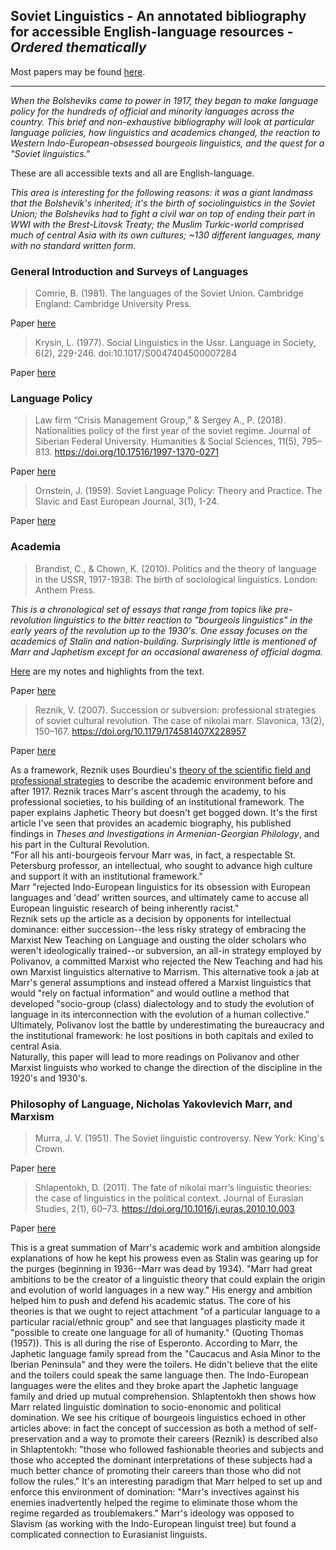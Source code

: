 ## Soviet Linguistics - An annotated bibliography for accessible English-language resources - _Ordered thematically_<br />
Most papers may be found [here](https://github.com/johnschriner/presentations/tree/master/soviet_linguistics_-_papers).
___
_When the Bolsheviks came to power in 1917, they began to make language policy for the hundreds of official and minority languages across the country.  This brief and non-exhaustive bibliography will look at particular language policies, how linguistics and academics changed, the reaction to Western Indo-European-obsessed bourgeois linguistics, and the quest for a "Soviet linguistics."_

These are all accessible texts and all are English-language.  

_This area is interesting for the following reasons:  it was a giant landmass that the Bolshevik's inherited; it's the birth of sociolinguistics in the Soviet Union; the Bolsheviks had to fight a civil war on top of ending their part in WWI with the Brest-Litovsk Treaty; the Muslim Turkic-world comprised much of central Asia with its own cultures; ~130 different languages, many with no standard written form._

### General Introduction and Surveys of Languages

> Comrie, B. (1981). The languages of the Soviet Union. Cambridge England: Cambridge University Press.

Paper [here](https://mega.nz/#!RHwAXSaQ!MQCWYrh_zbXvsME5psGT699HosmfnrLfw3ax1gB-i2o) 

> Krysin, L. (1977). Social Linguistics in the Ussr. Language in Society, 6(2), 229-246. doi:10.1017/S0047404500007284

Paper [here](https://mega.nz/#!dXAXHCSB!KcJl_e31QTnr2jSG2ZchkH61fqugneXXlB9fU0La0xU)

### Language Policy

> Law firm “Crisis Management Group,” & Sergey A., P. (2018). Nationalities policy of the first year of the soviet regime. Journal of Siberian Federal University. Humanities & Social Sciences, 11(5), 795–813. https://doi.org/10.17516/1997-1370-0271

Paper [here](https://mega.nz/#!oKYnRCba!Rv1ul6dcH7g_ff2Y-bsdosBrvZQBJtu0yhh9DXQshHU)


> Ornstein, J. (1959). Soviet Language Policy: Theory and Practice. The Slavic and East European Journal, 3(1), 1-24.

Paper [here](https://mega.nz/#!BTwAyCgA!hMDCkcaQlnft12ZKtm-66mFyrGkT3A-fNlfAIdxv1EA)

### Academia

> Brandist, C., & Chown, K. (2010). Politics and the theory of language in the USSR, 1917-1938: The birth of sociological linguistics. London: Anthem Press.

_This is a chronological set of essays that range from topics like pre-revolution linguistics to the bitter reaction to "bourgeois linguistics" in the early years of the revolution up to the 1930's.  One essay focuses on the academics of Stalin and nation-building.  Surprisingly little is mentioned of Marr and Japhetism except for an occasional awareness of official dogma._

[Here](https://mega.nz/#!QbYDmaTL!7oflptQNfC9tWyYWFHJbKfEuLjALvsGQjKcMRD4UQIg) are my notes and highlights from the text.

Paper [here](https://github.com/johnschriner/presentations/blob/master/soviet_linguistics_-_papers/Politics%20and%20the%20Theory%20of%20Language%20in%20the%20Soviet%20Union%20-%20Brandist%20and%20Chown%20(2010).pdf)

> Reznik, V. (2007). Succession or subversion: professional strategies of soviet cultural revolution. The case of nikolai marr. Slavonica, 13(2), 150–167. https://doi.org/10.1179/174581407X228957

Paper [here](https://github.com/johnschriner/presentations/blob/master/soviet_linguistics_-_papers/Reznik%20(2007)%20Succession%20or%20Subversion-%20Professional%20Strategies%20of%20Soviet%20Cultural%20Revolution.pdf)

As a framework, Reznik uses Bourdieu's [theory of the scientific field and professional strategies](https://github.com/johnschriner/presentations/blob/master/soviet_linguistics_-_papers/Bourdieu%20(1975)%20The%20Specificity%20of%20the%20Scientific%20Field.pdf) to describe the academic environment before and after 1917.  Reznik traces Marr's ascent through the academy, to his professional societies, to his building of an institutional framework.  The paper explains Japhetic Theory but doesn't get bogged down.  It's the first article I've seen that provides an academic biography, his published findings in _Theses and Investigations in Armenian-Georgian Philology_, and his part in the Cultural Revolution.  <br />
"For all his anti-bourgeois fervour Marr was, in fact, a respectable St. Petersburg professor, an intellectual, who sought to advance high culture and support it with an institutional framework."<br />
Marr "rejected Indo-European linguistics for its obsession with European languages and 'dead' written sources, and ultimately came to accuse all European linguistic research of being inherently racist."<br />
Reznik sets up the article as a decision by opponents for intellectual dominance: either succession--the less risky strategy of embracing the Marxist New Teaching on Language and ousting the older scholars who weren't ideologically trained--or subversion, an all-in strategy employed by Polivanov, a committed Marxist who rejected the New Teaching and had his own Marxist linguistics alternative to Marrism.  This alternative took a jab at Marr's general assumptions and instead offered a Marxist linguistics that would "rely on factual information" and would outline a method that developed "socio-group (class) dialectology and to study the evolution of language in its interconnection with the evolution of a human collective."  Ultimately, Polivanov lost the battle by underestimating the bureaucracy and the institutional framework: he lost positions in both capitals and exiled to central Asia.<br />
Naturally, this paper will lead to more readings on Polivanov and other Marxist linguists who worked to change the direction of the discipline in the 1920's and 1930's.<br />


### Philosophy of Language, Nicholas Yakovlevich Marr, and Marxism

> Murra, J. V. (1951). The Soviet linguistic controversy. New York: King's Crown. 

Paper [here](https://mega.nz/#!5XgmVAiJ!ATUhq1kgbYFMt8r4gREZa2Sg2ceGhJ7y88Uc4j5I9xM)

> Shlapentokh, D. (2011). The fate of nikolai marr’s linguistic theories: the case of linguistics in the political context. Journal of Eurasian Studies, 2(1), 60–73. https://doi.org/10.1016/j.euras.2010.10.003

Paper [here](https://github.com/johnschriner/presentations/blob/master/soviet_linguistics_-_papers/Shlaptentokh%20(2010)%20The%20Fate%20of%20Nikolai%20Marr's%20Linguistic%20Theories.pdf)

This is a great summation of Marr's academic work and ambition alongside explanations of how he kept his prowess even as Stalin was gearing up for the purges (beginning in 1936--Marr was dead by 1934). "Marr had great ambitions to be the creator of a linguistic theory that could explain the origin and evolution of world languages in a new way."  His energy and ambition helped him to push and defend his academic status.  The core of his theories is that we ought to reject attachment "of a particular language to a particular racial/ethnic group" and see that languages plasticity made it "possible to create one language for all of humanity." (Quoting Thomas (1957)).  This is all during the rise of Esperonto.
According to Marr, the Japhetic language family spread from the "Caucacus and Asia Minor to the Iberian Peninsula" and they were the toilers.  He didn't believe that the elite and the toilers could speak the same language then.  The Indo-European languages were the elites and they broke apart the Japhetic language family and dried up mutual comprehension.  Shlaptentokh then shows how Marr related linguistic domination to socio-enonomic and political domination.  We see his critique of bourgeois linguistics echoed in other articles above: in fact the concept of succession as both a method of self-preservation and a way to promote their careers (Reznik) is described also in Shlaptentokh: "those who followed fashionable theories and subjects and those who accepted the dominant interpretations of these subjects had a much better chance of promoting their careers than those who did not follow the rules."  It's an interesting paradigm that Marr helped to set up and enforce this environment of domination: "Marr's invectives against his enemies inadvertently helped the regime to eliminate those whom the regime regarded as troublemakers."
Marr's ideology was opposed to Slavism (as working with the Indo-European linguist tree) but found a complicated connection to Eurasianist linguists.
